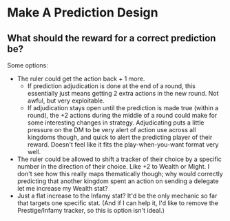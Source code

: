 # Make A Prediction Design

## What should the reward for a correct prediction be?

Some options:

- The ruler could get the action back + 1 more.
  - If prediction adjudication is done at the end of a round, this essentially just means getting 2 extra actions in the new round. Not awful, but very exploitable.
  - If adjudication stays open until the prediction is made true (within a round), the +2 actions during the middle of a round could make for some interesting changes in strategy. Adjudicating puts a little pressure on the DM to be very alert of action use across all kingdoms though, and quick to alert the predicting player of their reward. Doesn't feel like it fits the play-when-you-want format very well.
- The ruler could be allowed to shift a tracker of their choice by a specific number in the direction of their choice. Like +2 to Wealth or Might. I don't see how this really maps thematically though; why would correctly predicting that another kingdom spent an action on sending a delegate let me increase my Wealth stat?
- Just a flat increase to the Infamy stat? It'd be the only mechanic so far that targets one specific stat. (And if I can help it, I'd like to remove the Prestige/Infamy tracker, so this is option isn't ideal.)
